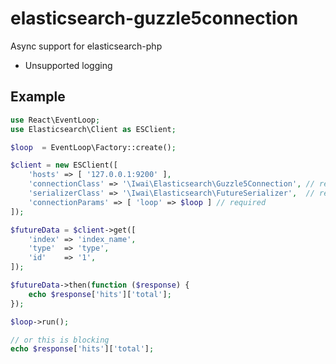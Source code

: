 elasticsearch-guzzle5connection
===============================

Async support for elasticsearch-php

* Unsupported logging

## Example

```php
use React\EventLoop;
use Elasticsearch\Client as ESClient;

$loop  = EventLoop\Factory::create();

$client = new ESClient([
    'hosts' => [ '127.0.0.1:9200' ],
    'connectionClass' => '\Iwai\Elasticsearch\Guzzle5Connection', // required
    'serializerClass' => '\Iwai\Elasticsearch\FutureSerializer',  // required
    'connectionParams' => [ 'loop' => $loop ] // required
]);

$futureData = $client->get([
    'index' => 'index_name',
    'type'  => 'type',
    'id'    => '1',
]);

$futureData->then(function ($response) {
    echo $response['hits']['total'];
});

$loop->run();

// or this is blocking
echo $response['hits']['total'];

```